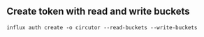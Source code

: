## Create token with read and write buckets

    influx auth create -o circutor --read-buckets --write-buckets
